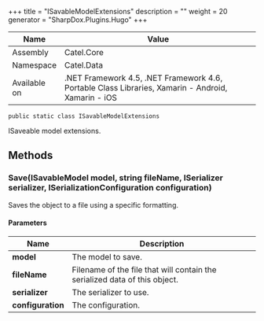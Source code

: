 

+++
title = "ISavableModelExtensions" 
description = ""
weight = 20
generator = "SharpDox.Plugins.Hugo"
+++

Name|Value
---|---
Assembly|Catel.Core
Namespace|Catel.Data
Available on|.NET Framework 4.5, .NET Framework 4.6, Portable Class Libraries, Xamarin - Android, Xamarin - iOS

```
public static class ISavableModelExtensions
```

ISaveable model extensions.

## Methods

### Save(ISavableModel model, string fileName, ISerializer serializer, ISerializationConfiguration configuration)

Saves the object to a file using a specific formatting.

#### Parameters

Name|Description
---|---
**model**|The model to save.
**fileName**|Filename of the file that will contain the serialized data of this object.
**serializer**|The serializer to use.
**configuration**|The configuration.

